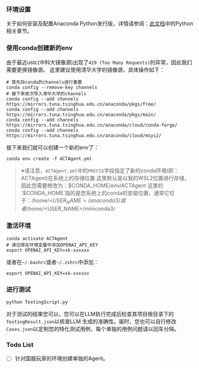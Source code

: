 ### 环境设置

关于如何安装及配置Anaconda Python发行版，详情请参阅：[此文档](https://github.com/NewMoe-Technology/VALLEX-Inference-Http/blob/master/README.md)中的Python相关章节。

### 使用conda创建新的env

由于最近ustc(中科大镜像源)出现了`429 (Too Many Requests)`的异常，因此我们需要更换镜像源。
这里建议使用清华大学的镜像源，具体操作如下：

```shell
# 首先将conda的channels进行重置
conda config --remove-key channels
# 接下来依次导入清华大学的channels
conda config --add channels https://mirrors.tuna.tsinghua.edu.cn/anaconda/pkgs/free/
conda config --add channels https://mirrors.tuna.tsinghua.edu.cn/anaconda/pkgs/main/
conda config --add channels https://mirrors.tuna.tsinghua.edu.cn/anaconda/cloud/conda-forge/
conda config --add channels https://mirrors.tuna.tsinghua.edu.cn/anaconda/cloud/msys2/
```

接下来我们就可以创建一个新的env了：

```shell
conda env create -f ACTAgent.yml
```

> ※请注意，`ACTAgent.yml`中的`PREFIX`字段指定了新的conda环境(即：ACTAgent)在系统上的存储位置
> 这里默认是以我的WSL2位置进行存储，因此您需要修改为：$CONDA_HOME/env/ACTAgent
> 这里的`$CONDA_HOME`指的是您系统上的conda的安装位置，通常它位于：/home/<$USER_NAME>/anaconda3/ 或者 /home/<$USER_NAME>/miniconda3/

### 激活环境

```shell
conda activate ACTAgent
# 请记得在环境变量中添加OPENAI_API_KEY
export OPENAI_API_KEY=sk-xxxxxx
```

或者在`~/.bashrc`或者`~/.zshrc`中添加：

```shell
export OPENAI_API_KEY=sk-xxxxxx
```

### 进行测试

```shell
python TestingScript.py
```

对于测试的结果您可以，您可以在LLM执行完成后检查其项目根目录下的`TestingResult.json`以核查LLM
生成的准确性。届时，您也可以自行修改`Cases.json`以定制您的特化测试用例，每个单独的用例问题请以回车分隔。

### Todo List

- [ ]  针对国服玩家的环境创建单独的Agent。
